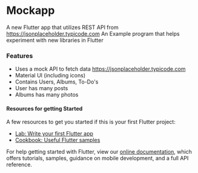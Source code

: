 # Mockapp

A new Flutter app that utilizes REST API from https://jsonplaceholder.typicode.com
An Example program that helps experiment with new libraries in Flutter

### Features

- Uses a mock API to fetch data https://jsonplaceholder.typicode.com
- Material UI (including icons)
- Contains Users, Albums, To-Do's
- User has many posts
- Albums has many photos

#### Resources for getting Started

A few resources to get you started if this is your first Flutter project:

- [Lab: Write your first Flutter app](https://flutter.dev/docs/get-started/codelab)
- [Cookbook: Useful Flutter samples](https://flutter.dev/docs/cookbook)

For help getting started with Flutter, view our
[online documentation](https://flutter.dev/docs), which offers tutorials,
samples, guidance on mobile development, and a full API reference.

